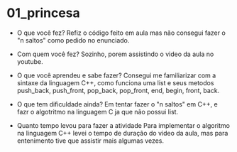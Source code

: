 # 01_princesa

* O que você fez?
	Refiz o código feito em aula
	mas não consegui fazer o "n saltos" 
	como pedido no enunciado.

* Com quem você fez?
	Sozinho, porem assistindo o video da aula
	no youtube.

* O que você aprendeu e sabe fazer?
	Consegui me familiarizar com a sintaxe
	da linguagem C++, como funciona uma list
	e seus metodos push_back, push_front, pop_back,
	pop_front, end, begin, front, back.

* O que tem dificuldade ainda?
	Em tentar fazer o "n saltos" em C++,
	e fazr o algotritmo na linguagem C ja que não 
	possui list.

* Quanto tempo levou para fazer a atividade
	Para implementar o algoritmo na linguagem C++
	levei o tempo de duração do video da aula, mas
	para entenimento tive que assistir mais algumas vezes.
	
